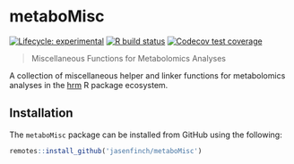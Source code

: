 # metaboMisc

<!-- badges: start -->
[![Lifecycle: experimental](https://img.shields.io/badge/lifecycle-experimental-orange.svg)](https://www.tidyverse.org/lifecycle/#experimental)
[![R build status](https://github.com/jasenfinch/metaboMisc/workflows/R-CMD-check/badge.svg)](https://github.com/jasenfinch/metaboMisc/actions)
[![Codecov test coverage](https://codecov.io/gh/jasenfinch/metaboMisc/branch/master/graph/badge.svg)](https://codecov.io/gh/jasenfinch/metaboMisc?branch=master)
<!-- badges: end -->

> Miscellaneous Functions for Metabolomics Analyses

A collection of miscellaneous helper and linker functions for metabolomics analyses in the [hrm](https://jasenfinch.github.io/hrm/) R package ecosystem.

## Installation

The `metaboMisc` package can be installed from GitHub using the following:

``` r
remotes::install_github('jasenfinch/metaboMisc')
```
